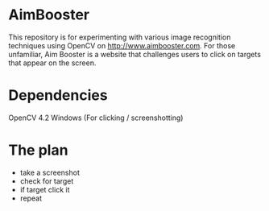 # AimBooster
This repository is for experimenting with various image recognition techniques using OpenCV on http://www.aimbooster.com. For those unfamiliar, Aim Booster is a website that challenges users to click on targets that appear on the screen.

# Dependencies
OpenCV 4.2
Windows (For clicking / screenshotting)

# The plan
 - take a screenshot
 - check for target
 - if target click it
 - repeat